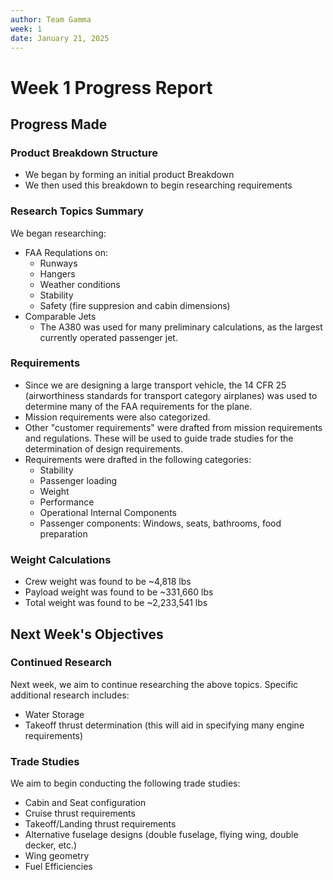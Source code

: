 ```yaml
---
author: Team Gamma 
week: 1
date: January 21, 2025
---
```


# Week 1 Progress Report

## Progress Made

### Product Breakdown Structure
- We began by forming an initial product Breakdown
- We then used this breakdown to begin researching requirements

### Research Topics Summary
We began researching: 
- FAA Requlations on:
    - Runways
    - Hangers
    - Weather conditions
    - Stability
    - Safety (fire suppresion and cabin dimensions)
- Comparable Jets
    - The A380 was used for many preliminary calculations, as the largest currently operated passenger jet.


### Requirements
- Since we are designing a large transport vehicle, the 14 CFR 25 (airworthiness standards for transport category airplanes) was used to determine many of the FAA requirements for the plane.
- Mission requirements were also categorized.
- Other "customer requirements" were drafted from mission requirements and regulations. These will be used to guide trade studies for the determination of design requirements.
- Requirements were drafted in the following categories:
    - Stability
    - Passenger loading
    - Weight
    - Performance
    - Operational Internal Components
    - Passenger components: Windows, seats, bathrooms, food preparation

### Weight Calculations
- Crew weight was found to be ~4,818 lbs
- Payload weight was found to be ~331,660 lbs
- Total weight was found to be ~2,233,541 lbs

## Next Week's Objectives

### Continued Research
Next week, we aim to continue researching the above topics. Specific additional research includes:
- Water Storage
- Takeoff thrust determination (this will aid in specifying many engine requirements)

### Trade Studies

We aim to begin conducting the following trade studies:
- Cabin and Seat configuration
- Cruise thrust requirements
- Takeoff/Landing thrust requirements
- Alternative fuselage designs (double fuselage, flying wing, double decker, etc.)
- Wing geometry
- Fuel Efficiencies
